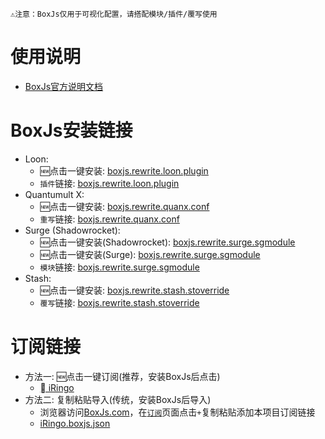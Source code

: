 ```
⚠️注意：BoxJs仅用于可视化配置，请搭配模块/插件/覆写使用
```
# 使用说明
  * [BoxJs官方说明文档](https://chavyleung.gitbook.io/boxjs/)

# BoxJs安装链接
  * Loon:
    * 🆕点击一键安装: [boxjs.rewrite.loon.plugin](https://api.boxjs.app/loon-install "🧰 BoxJs") 
    * `插件`链接: [boxjs.rewrite.loon.plugin](https://github.com/chavyleung/scripts/raw/master/box/rewrite/boxjs.rewrite.loon.plugin "🧰 BoxJs")
  * Quantumult X:
    * 🆕点击一键安装: [boxjs.rewrite.quanx.conf](https://api.boxjs.app/quanx-install "🧰 BoxJs")
    * `重写`链接: [boxjs.rewrite.quanx.conf](https://github.com/chavyleung/scripts/raw/master/box/rewrite/boxjs.rewrite.quanx.conf "🧰 BoxJs")
  * Surge (Shadowrocket):
    * 🆕点击一键安装(Shadowrocket): [boxjs.rewrite.surge.sgmodule](https://api.boxjs.app/shadowrocket-install "🧰 BoxJs")
    * 🆕点击一键安装(Surge): [boxjs.rewrite.surge.sgmodule](https://api.boxjs.app/surge-install "🧰 BoxJs")
    * `模块`链接: [boxjs.rewrite.surge.sgmodule](https://github.com/chavyleung/scripts/raw/master/box/rewrite/boxjs.rewrite.surge.sgmodule "🧰 BoxJs")
  * Stash:
    * 🆕点击一键安装: [boxjs.rewrite.stash.stoverride](https://link.stash.ws/install-override/github.com/chavyleung/scripts/raw/master/box/rewrite/boxjs.rewrite.stash.stoverride "🧰 BoxJs")
    * `覆写`链接: [boxjs.rewrite.stash.stoverride](https://github.com/chavyleung/scripts/raw/master/box/rewrite/boxjs.rewrite.stash.stoverride "🧰 BoxJs")

# 订阅链接
  * 方法一: 🆕点击一键订阅(推荐，安装BoxJs后点击)
    * [ iRingo](http://boxjs.com/#/sub/add/https%3A%2F%2Fgithub.com%2FVirgilClyne%2FiRingo%2Fraw%2Fmain%2FBoxJs%2FiRingo.BoxJs.json " iRingo")
  * 方法二: 复制粘贴导入(传统，安装BoxJs后导入)
    * 浏览器访问[BoxJs.com](http://boxjs.com)，在[`订阅`](http://boxjs.com/#/sub)页面点击`+`复制粘贴添加本项目订阅链接
    * [iRingo.boxjs.json](../raw/main/BoxJs/iRingo.BoxJs.json " iRingo")